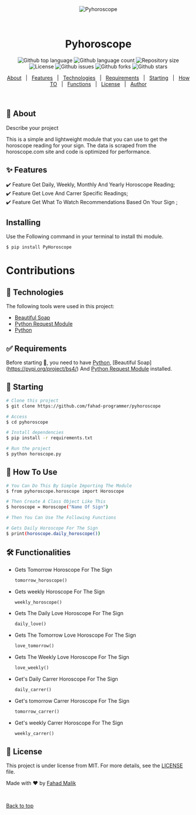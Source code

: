 <div align="center" id="top"> 
  <img src="https://www.horoscope.com/images-US/signs/virgo.png" alt="Pyhoroscope" />

  &#xa0;

  <!-- <a href="https://pyhoroscope.netlify.app">Demo</a> -->
</div>

<h1 align="center">Pyhoroscope</h1>

<p align="center">
  <img alt="Github top language" src="https://img.shields.io/github/languages/top/fahad-programmer/pyhoroscope?color=56BEB8">

  <img alt="Github language count" src="https://img.shields.io/github/languages/count/fahad-programmer/pyhoroscope?color=56BEB8">

  <img alt="Repository size" src="https://img.shields.io/github/repo-size/fahad-programmer/pyhoroscope?color=56BEB8">

  <img alt="License" src="https://img.shields.io/github/license/fahad-programmer/pyhoroscope?color=56BEB8">

  <img alt="Github issues" src="https://img.shields.io/github/issues/fahad-programmer/pyhoroscope?color=56BEB8" />

  <img alt="Github forks" src="https://img.shields.io/github/forks/fahad-programmer/pyhoroscope?color=56BEB8" />

  <img alt="Github stars" src="https://img.shields.io/github/stars/fahad-programmer/pyhoroscope?color=56BEB8" />
</p>

<!-- Status -->

<!-- <h4 align="center"> 
	🚧  Pyhoroscope 🚀 Under construction...  🚧
</h4> 

<hr> -->

<p align="center">
  <a href="#dart-about">About</a> &#xa0; | &#xa0; 
  <a href="#sparkles-features">Features</a> &#xa0; | &#xa0;
  <a href="#rocket-technologies">Technologies</a> &#xa0; | &#xa0;
  <a href="#white_check_mark-requirements">Requirements</a> &#xa0; | &#xa0;
  <a href="#checkered_flag-starting">Starting</a> &#xa0; | &#xa0;
  <a href="#test_tube-how-to-use">How TO</a> &#xa0; | &#xa0;
  <a href="#hammer_and_wrench-functionalities">Functions</a> &#xa0; | &#xa0;
  <a href="#memo-license">License</a> &#xa0; | &#xa0;
  <a href="https://github.com/{{fahad-programmer}}" target="_blank">Author</a>
</p>

<br>

## :dart: About ##

Describe your project

This is a simple and lightweight module that you can use to get the horoscope reading for your
sign. The data is scraped from the horoscope.com site and code is optimized for performance.

## :sparkles: Features ##

:heavy_check_mark: Feature Get Daily, Weekly, Monthly And Yearly Horoscope Reading;\
:heavy_check_mark: Feature Get Love And Carrer Specific Readings;\
:heavy_check_mark: Feature Get What To Watch Recommendations Based On Your Sign ;

## Installing

Use the Following command in your terminal to install thi module.
```bash
$ pip install PyHoroscope
```

# Contributions

## :rocket: Technologies ##

The following tools were used in this project:

- [Beautiful Soap](https://pypi.org/project/bs4/)
- [Python Request Module](https://github.com/psf/requests)
- [Python](https://python.org)

## :white_check_mark: Requirements ##

Before starting :checkered_flag:, you need to have [Python](https://python.org), [Beautiful Soap] (https://pypi.org/project/bs4/) And [Python Request Module](https://github.com/psf/requests)  installed.

## :checkered_flag: Starting ##

```bash
# Clone this project
$ git clone https://github.com/fahad-programmer/pyhoroscope

# Access
$ cd pyhoroscope

# Install dependencies
$ pip install -r requirements.txt

# Run the project
$ python horoscope.py

```

## :test_tube: How To Use ##

```bash
# You Can Do This By Simple Importing The Module
$ from pyhoroscope.horoscope import Horoscope

# Then Create A Class Object Like This
$ horoscope = Horoscope("Name Of Sign")

# Then You Can Use The Following Functions

# Gets Daily Horoscope For The Sign
$ print(horoscope.daily_horoscope())

```

## :hammer_and_wrench: Functionalities

- Gets Tomorrow Horoscope For The Sign  
  ```python
  tomorrow_horoscope()
  ```

- Gets weekly Horoscope For The Sign  
  ```python
  weekly_horoscope()
  ```

- Gets The Daily Love Horoscope For The Sign  
  ```python
  daily_love()
  ```

- Gets The Tomorrow Love Horoscope For The Sign  
  ```python
  love_tomorrow()
  ```

- Gets The Weekly Love Horoscope For The Sign  
  ```python
  love_weekly()
  ```

- Get's Daily Carrer Horoscope For The Sign  
  ```python
  daily_carrer()
  ```

- Get's tomorrow Carrer Horoscope For The Sign  
  ```python
  tomorrow_carrer()
  ```

- Get's weekly Carrer Horoscope For The Sign  
  ```python
  weekly_carrer()
  ```


## :memo: License ##

This project is under license from MIT. For more details, see the [LICENSE](LICENSE.md) file.


Made with :heart: by <a href="https://github.com/fahad-programmer" target="_blank">Fahad Malik</a>

&#xa0;

<a href="#top">Back to top</a>
